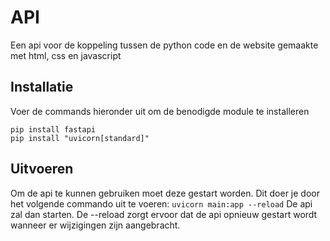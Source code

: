 # API

Een api voor de koppeling tussen de python code en de website gemaakte met html, css en javascript

## Installatie

Voer de commands hieronder uit om de benodigde module te installeren

```
pip install fastapi
pip install "uvicorn[standard]"
```

## Uitvoeren

Om de api te kunnen gebruiken moet deze gestart worden.
Dit doer je door het volgende commando uit te voeren:
```uvicorn main:app --reload```
De api zal dan starten. De --reload zorgt ervoor dat de api opnieuw gestart wordt wanneer er wijzigingen zijn
aangebracht.

